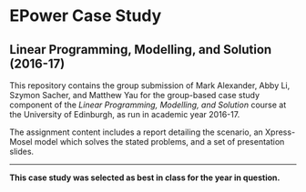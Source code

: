 # EPower Case Study

## Linear Programming, Modelling, and Solution (2016-17)

This repository contains the group submission of Mark Alexander, Abby Li, Szymon Sacher, and Matthew Yau for the group-based case study component of the *Linear Programming, Modelling, and Solution* course at the University of Edinburgh, as run in academic year 2016-17.

The assignment content includes a report detailing the scenario, an Xpress-Mosel model which solves the stated problems, and a set of presentation slides.

---

**This case study was selected as best in class for the year in question.**
